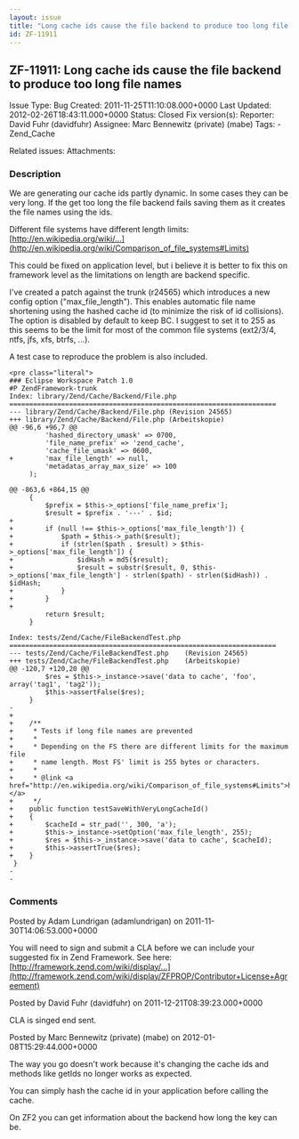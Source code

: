 ```yaml
---
layout: issue
title: "Long cache ids cause the file backend to produce too long file names"
id: ZF-11911
---
```


ZF-11911: Long cache ids cause the file backend to produce too long file names
------------------------------------------------------------------------------

 Issue Type: Bug Created: 2011-11-25T11:10:08.000+0000 Last Updated: 2012-02-26T18:43:11.000+0000 Status: Closed Fix version(s): 
 Reporter:  David Fuhr (davidfuhr)  Assignee:  Marc Bennewitz (private) (mabe)  Tags: - Zend\_Cache
 
 Related issues: 
 Attachments: 
### Description

We are generating our cache ids partly dynamic. In some cases they can be very long. If the get too long the file backend fails saving them as it creates the file names using the ids.

Different file systems have different length limits: [http://en.wikipedia.org/wiki/…](http://en.wikipedia.org/wiki/Comparison_of_file_systems#Limits)

This could be fixed on application level, but i believe it is better to fix this on framework level as the limitations on length are backend specific.

I've created a patch against the trunk (r24565) which introduces a new config option ("max\_file\_length"). This enables automatic file name shortening using the hashed cache id (to minimize the risk of id collisions). The option is disabled by default to keep BC. I suggest to set it to 255 as this seems to be the limit for most of the common file systems (ext2/3/4, ntfs, jfs, xfs, btrfs, ...).

A test case to reproduce the problem is also included.

 
    <pre class="literal">
    ### Eclipse Workspace Patch 1.0
    #P ZendFramework-trunk
    Index: library/Zend/Cache/Backend/File.php
    ===================================================================
    --- library/Zend/Cache/Backend/File.php (Revision 24565)
    +++ library/Zend/Cache/Backend/File.php (Arbeitskopie)
    @@ -96,6 +96,7 @@
             'hashed_directory_umask' => 0700,
             'file_name_prefix' => 'zend_cache',
             'cache_file_umask' => 0600,
    +        'max_file_length' => null,
             'metadatas_array_max_size' => 100
         );
     
    @@ -863,6 +864,15 @@
         {
             $prefix = $this->_options['file_name_prefix'];
             $result = $prefix . '---' . $id;
    +        
    +        if (null !== $this->_options['max_file_length']) {
    +            $path = $this->_path($result);
    +            if (strlen($path . $result) > $this->_options['max_file_length']) {
    +                $idHash = md5($result);
    +                $result = substr($result, 0, $this->_options['max_file_length'] - strlen($path) - strlen($idHash)) . $idHash;
    +            }
    +        }
    +        
             return $result;
         }
     
    Index: tests/Zend/Cache/FileBackendTest.php
    ===================================================================
    --- tests/Zend/Cache/FileBackendTest.php    (Revision 24565)
    +++ tests/Zend/Cache/FileBackendTest.php    (Arbeitskopie)
    @@ -120,7 +120,20 @@
             $res = $this->_instance->save('data to cache', 'foo', array('tag1', 'tag2'));
             $this->assertFalse($res);
         }
    -
    +    
    +    /**
    +     * Tests if long file names are prevented
    +     *
    +     * Depending on the FS there are different limits for the maximum file
    +     * name length. Most FS' limit is 255 bytes or characters.
    +     *
    +     * @link <a href="http://en.wikipedia.org/wiki/Comparison_of_file_systems#Limits">http://en.wikipedia.org/wiki/…</a>
    +     */
    +    public function testSaveWithVeryLongCacheId()
    +    {
    +        $cacheId = str_pad('', 300, 'a');
    +        $this->_instance->setOption('max_file_length', 255);
    +        $res = $this->_instance->save('data to cache', $cacheId);
    +        $this->assertTrue($res);
    +    }
     }
    -
    -


 

 

### Comments

Posted by Adam Lundrigan (adamlundrigan) on 2011-11-30T14:06:53.000+0000

You will need to sign and submit a CLA before we can include your suggested fix in Zend Framework. See here: [http://framework.zend.com/wiki/display/…](http://framework.zend.com/wiki/display/ZFPROP/Contributor+License+Agreement)

 

 

Posted by David Fuhr (davidfuhr) on 2011-12-21T08:39:23.000+0000

CLA is singed end sent.

 

 

Posted by Marc Bennewitz (private) (mabe) on 2012-01-08T15:29:44.000+0000

The way you go doesn't work because it's changing the cache ids and methods like getIds no longer works as expected.

You can simply hash the cache id in your application before calling the cache.

On ZF2 you can get information about the backend how long the key can be.

 

 